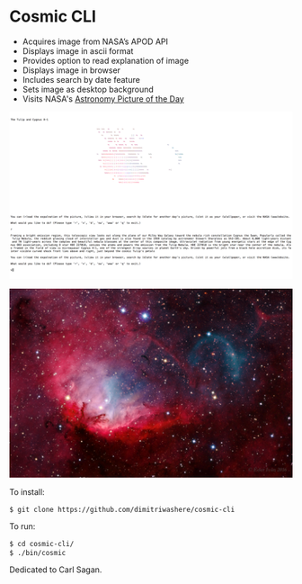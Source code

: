 # Cosmic CLI

- Acquires image from NASA’s APOD API
- Displays image in ascii format
- Provides option to read explanation of image
- Displays image in browser
- Includes search by date feature
- Sets image as desktop background
- Visits NASA's [Astronomy Picture of the Day](https://apod.nasa.gov/apod)


![](./screenshot/cosmic_cli_sample.png)

![](./screenshot/cosmic_browser_view.png)


To install:

    $ git clone https://github.com/dimitriwashere/cosmic-cli

To run:

    $ cd cosmic-cli/
    $ ./bin/cosmic

Dedicated to Carl Sagan.
